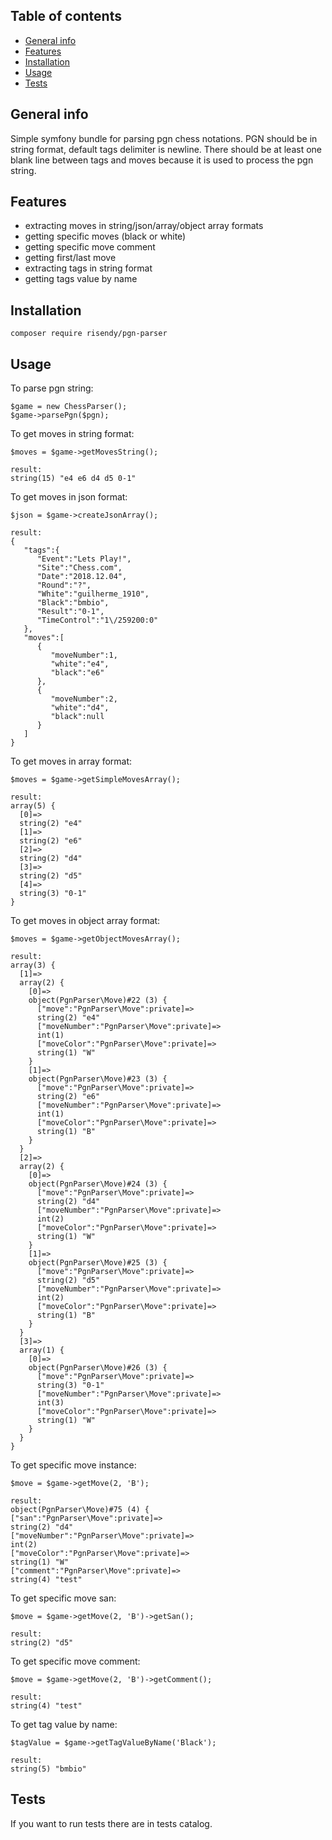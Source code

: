 ## Table of contents
* [General info](#general-info)
* [Features](#features)
* [Installation](#installation)
* [Usage](#usage)
* [Tests](#tests)

## General info
Simple symfony bundle for parsing pgn chess notations.
PGN should be in string format, default tags delimiter is newline. There should be at least one blank line between tags and moves because it is used to process the pgn string.

## Features
* extracting moves in string/json/array/object array formats
* getting specific moves (black or white)
* getting specific move comment
* getting first/last move
* extracting tags in string format
* getting tags value by name

## Installation
```
composer require risendy/pgn-parser
```

## Usage
To parse pgn string:
```
$game = new ChessParser();
$game->parsePgn($pgn);
```
To get moves in string format:
```
$moves = $game->getMovesString();

result:
string(15) "e4 e6 d4 d5 0-1"
```

To get moves in json format:
```
$json = $game->createJsonArray();

result:
{
   "tags":{
      "Event":"Lets Play!",
      "Site":"Chess.com",
      "Date":"2018.12.04",
      "Round":"?",
      "White":"guilherme_1910",
      "Black":"bmbio",
      "Result":"0-1",
      "TimeControl":"1\/259200:0"
   },
   "moves":[
      {
         "moveNumber":1,
         "white":"e4",
         "black":"e6"
      },
      {
         "moveNumber":2,
         "white":"d4",
         "black":null
      }
   ]
}
```

To get moves in array format:
```
$moves = $game->getSimpleMovesArray();

result:
array(5) {
  [0]=>
  string(2) "e4"
  [1]=>
  string(2) "e6"
  [2]=>
  string(2) "d4"
  [3]=>
  string(2) "d5"
  [4]=>
  string(3) "0-1"
}
```
To get moves in object array format:
```
$moves = $game->getObjectMovesArray();

result:
array(3) {
  [1]=>
  array(2) {
    [0]=>
    object(PgnParser\Move)#22 (3) {
      ["move":"PgnParser\Move":private]=>
      string(2) "e4"
      ["moveNumber":"PgnParser\Move":private]=>
      int(1)
      ["moveColor":"PgnParser\Move":private]=>
      string(1) "W"
    }
    [1]=>
    object(PgnParser\Move)#23 (3) {
      ["move":"PgnParser\Move":private]=>
      string(2) "e6"
      ["moveNumber":"PgnParser\Move":private]=>
      int(1)
      ["moveColor":"PgnParser\Move":private]=>
      string(1) "B"
    }
  }
  [2]=>
  array(2) {
    [0]=>
    object(PgnParser\Move)#24 (3) {
      ["move":"PgnParser\Move":private]=>
      string(2) "d4"
      ["moveNumber":"PgnParser\Move":private]=>
      int(2)
      ["moveColor":"PgnParser\Move":private]=>
      string(1) "W"
    }
    [1]=>
    object(PgnParser\Move)#25 (3) {
      ["move":"PgnParser\Move":private]=>
      string(2) "d5"
      ["moveNumber":"PgnParser\Move":private]=>
      int(2)
      ["moveColor":"PgnParser\Move":private]=>
      string(1) "B"
    }
  }
  [3]=>
  array(1) {
    [0]=>
    object(PgnParser\Move)#26 (3) {
      ["move":"PgnParser\Move":private]=>
      string(3) "0-1"
      ["moveNumber":"PgnParser\Move":private]=>
      int(3)
      ["moveColor":"PgnParser\Move":private]=>
      string(1) "W"
    }
  }
}
```
To get specific move instance:
```
$move = $game->getMove(2, 'B');

result:
object(PgnParser\Move)#75 (4) {
["san":"PgnParser\Move":private]=>
string(2) "d4"
["moveNumber":"PgnParser\Move":private]=>
int(2)
["moveColor":"PgnParser\Move":private]=>
string(1) "W"
["comment":"PgnParser\Move":private]=>
string(4) "test"
```
To get specific move san:
```
$move = $game->getMove(2, 'B')->getSan();

result:
string(2) "d5"
```
To get specific move comment:
```
$move = $game->getMove(2, 'B')->getComment();

result:
string(4) "test"
```
To get tag value by name:
```
$tagValue = $game->getTagValueByName('Black');

result:
string(5) "bmbio"
```

## Tests
If you want to run tests there are in tests catalog.
